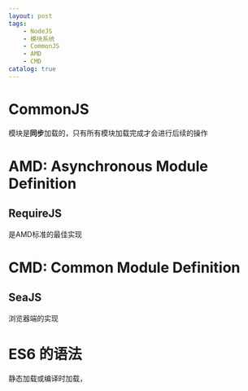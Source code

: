 ```yaml
---
layout: post
tags: 
    - NodeJS
    - 模块系统
    - CommonJS
    - AMD
    - CMD
catalog: true
---
```



# CommonJS
模块是**同步**加载的，只有所有模块加载完成才会进行后续的操作

# AMD: Asynchronous Module Definition

## RequireJS

是AMD标准的最佳实现

# CMD: Common Module Definition

## SeaJS
浏览器端的实现

# ES6 的语法
静态加载或编译时加载，